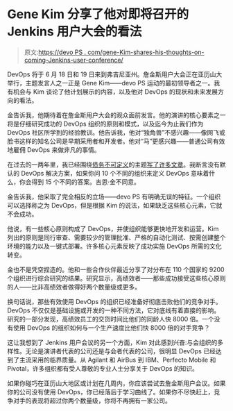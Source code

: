 # Gene Kim 分享了他对即将召开的 Jenkins 用户大会的看法

> 原文:[https://devo PS . com/gene-Kim-shares-his-thoughts-on-coming-Jenkins-user-conference/](https://devops.com/gene-kim-shares-his-thoughts-on-upcoming-jenkins-user-conference/)

DevOps 将于 6 月 18 日和 19 日来到弗吉尼亚州。詹金斯用户大会正在亚历山大举行，主题发言人之一正是 Gene Kim——devo PS 运动的最初领导者之一。我有机会与 Kim 谈论了他计划展示的内容，以及他对 DevOps 的现状和未来发展方向的看法。

金告诉我，他期待着在詹金斯用户大会的观众面前发言。他的演讲的核心要素之一将是仔细研究成功的 DevOps 组织的原则和模式，以及迄今为止我们作为 DevOps 社区所学到的经验教训。他告诉我，他对“独角兽”不感兴趣——像网飞或脸书这样的知名公司是早期采用者和开发者。他对“马”更感兴趣——普通公司有效地雇佣 DevOps 来做非凡的事情。

在过去的一两年里，我已经围绕[债务不可定义](https://devops.com/2014/07/24/devops-name-still-gets-things-done/)的主题[写了许多文章](https://devops.com/author/tonybsg/)。我断言没有默认的 DevOps 解决方案，如果你问 10 个不同的组织来定义 DevOps 意味着什么，你会得到 15 个不同的答案。吉恩·金不同意。

金告诉我，他采取了完全相反的立场——devo PS 有明确无误的特征。一个组织可以选择称之为 DevOps，但是根据 Kim 的说法，如果缺乏这些核心元素，它就不会成功。

他说，有一些核心原则构成了 DevOps，并使组织能够更快地开发和运营。Kim 列出的原则是同行审查、需要较少的管理批准、严格的自动化测试、按需创建整个环境的能力以及一键式部署。许多核心元素反映了成功实施 DevOps 所需的文化转变。

金也不是凭空捏造的。他和一些合作伙伴最近分享了对分布在 110 个国家的 9200 个组织进行综合研究的结果。研究显示，高绩效者——那些成功接受这些核心原则的人——比非高绩效者做得好两个数量级或更多。

换句话说，那些有效使用 DevOps 的组织已经准备好彻底击败他们的竞争对手。DevOps 不仅仅是基础设施或开发的一种不同方法，它对底线有着直接的影响。研究的一部分发现，高绩效员工的交货时间比他们的同龄人快 8000 倍。一个没有使用 DevOps 的组织如何与一个生产速度比他们快 8000 倍的对手竞争？

这让我想到了 Jenkins 用户会议的另一个方面，Kim 对此感到兴奋:与会组织的多样性。无论是演讲者代表的公司还是与会者代表的公司，很明显 DevOps 已经达到了主流采用的临界质量。从 Agilant 和 AirBus 到 IBM、Perfecto Mobile 和 Pivotal，许多组织都有受人尊敬的专业人士分享关于 DevOps 的知识。

如果你碰巧在亚历山大地区或计划在几周内，你应该尝试去詹金斯用户会议。如果你的公司没有使用 DevOps，你已经落后于学习曲线了。如果你不尽快赶上，竞争对手的表现将超过你两个数量级，你将不再拥有一家公司。
